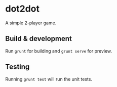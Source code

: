 # dot2dot

A simple 2-player game.

## Build & development

Run `grunt` for building and `grunt serve` for preview.

## Testing

Running `grunt test` will run the unit tests.
